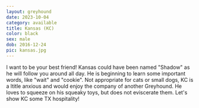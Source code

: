 ```yaml
---
layout: greyhound
date: 2023-10-04
category: available
title: Kansas (KC)
color: black
sex: male
dob: 2016-12-24
pic: kansas.jpg
---
```

I want to be your best friend!
Kansas could have been named "Shadow" as he will follow you around all day. He is beginning to learn some important words, like "wait" and "cookie". Not appropriate for cats or small dogs, KC is a ltitle anxious and would enjoy the company of another Greyhound. He loves to squeeze on his squeaky toys, but does not eviscerate them. Let's show KC some TX hospitality!
